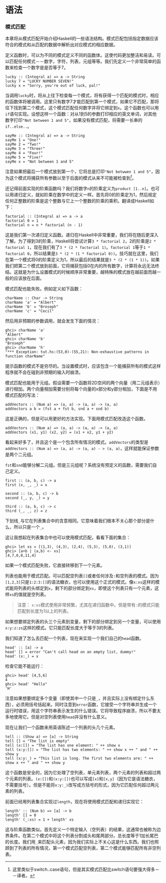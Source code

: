 语法
========

### 模式匹配

本章将从模式匹配开始介绍Haskell的一些语法结构。模式匹配包括指定数据应该符合的模式和从匹配的数据中解析出对应模式的相应数据。

定义函数时，可以为不同的模式定义不同的函数体。这使代码更加整洁和易读。可以匹配任何模式－－数字，字符，列表，元组等等。我们先定义一个非常简单的函数来检查一个数字是是否等于7。

    lucky :: (Integral a) => a -> String  
    lucky 7 = "LUCKY NUMBER SEVEN!"  
    lucky x = "Sorry, you're out of luck, pal!"

当调用`lucky`时，将从上往下检查每一个模式，将有获得一个匹配的模式时，相应的函数体将被调用。这里只有数字7才能匹配到第一个模式，如果它不匹配，那将往下找到第二个模式，这个模式匹配任何数字并将它绑定到`x`。这个函数也可以用`if`语句实现。设想这样一个函数：对从1到5的参数打印相应的英文单词，对其他数字打印`"Not between 1 and 5"`，如果没有模式匹配，将需要一长串的`if..else..`。

    sayMe :: (Integral a) => a -> String  
    sayMe 1 = "One!"  
    sayMe 2 = "Two!"  
    sayMe 3 = "Three!"  
    sayMe 4 = "Four!"  
    sayMe 5 = "Five!"  
    sayMe x = "Not between 1 and 5"

注意如果把最后一个模式放到第一个，它将总是打印`"Not betwwen 1 and 5"`，因为这个模式将捕获所有参数以至于后面的模式从来不可能被检查到[^1]。

还记得前面实现的阶乘函数吗？我们将数字`n`的阶乘定义为`product [1..n]`。也可以用递归定义，就如阶乘在数学中的定义一样。首先将0的阶乘定为1，然后规定任何正整数的阶乘是这个整数与它上一个整数的阶乘的乘积。翻译成Haskell如下：

    factorial :: (Integral a) => a -> a  
    factorial 0 = 1  
    factorial n = n * factorial (n - 1)

这是我们第一次递归定义函数。递归在Haskell中非常重要，我们将在随后更深入了解。为了得到3的阶乘，Haskell将尝试计算`3 * factorial 2`，2的阶乘是`2 * factorial 1`，现在我们有了`3 * (2 * factorial 1)`。`factorial 1`等于`1 * factorial 0`，所以结果是`3 * (2 * (1 * factorial 0))`。技巧就在这里，我们在第一个模式将0的阶乘定义为1，所以最后的结果就是`3 * (2 * (1 * 1))`。如果我们把第二个模式放到前面，它将捕获包括0在内的所有数字，计算将永远无法终结。这就是为什么设置模式的时候顺序非常重要，越特殊的模式放在越前面而越一般的应该放在后面。

模式匹配也能失败。例如定义如下函数：

    charName :: Char -> String  
    charName 'a' = "Albert"  
    charName 'b' = "Broseph"  
    charName 'c' = "Cecil"

然后用非预期的参数调用，就会发生下面的情况：

    ghci> charName 'a'  
    "Albert"  
    ghci> charName 'b'  
    "Broseph"  
    ghci> charName 'h'  
    "*** Exception: tut.hs:(53,0)-(55,21): Non-exhaustive patterns in function charName"

提示函数的模式不是穷尽的。当设置模式时，应该包含一个能捕获所有的模式这样程序就不会在碰到非预期的输入时崩溃。

模式匹配也能用于元组。假设需要一个函数将2D空间的两个向量（用二元组表示）进行相加。两个向量相加需要分别将每个向量的x部分和y部分相加，下面是不用模式匹配的写法：

    addVectors :: (Num a) => (a, a) -> (a, a) -> (a, a)  
    addVectors a b = (fst a + fst b, snd a + snd b)

这是正确的，但是可以用更好的方法实现。下面用模式匹配改造这个函数。

    addVectors :: (Num a) => (a, a) -> (a, a) -> (a, a)  
    addVectors (x1, y1) (x2, y2) = (x1 + x2, y1 + y2)

看起来好多了，并且这个是一个包含所有情况的模式。`addVectors`的类型是`addVectors :: (Num a) => (a, a) -> (a, a) - > (a, a)`，这样就能保证参数是两个二元组。

`fst`和`snd`能够分解二元组。但是三元组呢？系统没有预定义的函数，需要我们自己定义。

    first :: (a, b, c) -> a  
    first (x, _, _) = x  
      
    second :: (a, b, c) -> b  
    second (_, y, _) = y  
      
    third :: (a, b, c) -> c  
    third (_, _, z) = z

下划线`_`与它在列表集合中的含意相同。它意味着我们根本不关心那个部分是什么，所以只是一个`_`。

这让我想起在列表集合中也可以使用模式匹配，看看下面的集合：

    ghci> let xs = [(1,3), (4,3), (2,4), (5,3), (5,6), (3,1)]  
    ghci> [a+b | (a,b) <- xs]  
    [4,7,6,8,11,4]

如果一个模式匹配失败，它直接转移到下一个元素。

列表也能用于模式匹配。可以匹配空列表`[]`或者任何涉及`:`和空列表的模式。因为`[1,2,3]`只是`1:2:3:[]`的语法糖衣，也可以使用这个正式的模式。像`x:xs`这样的模式能将列表的头绑定到`x`，剩下的部分绑定到`xs`，即使这个列表只有一个元素，这样`xs`的值就是空列表。

> 注意： `x:xs`模式使用非常频繁，尤其在递归函数中。但是带有`:`的模式只能匹配到长度为1以上的列表。

如果想要绑定列表的头三个元素到变量，剩下的部分绑定到另一个变量，可以使用`x:y:z:zs`这样的模式。它只能匹配长度大于等于3的列表。

我们知道了怎么去匹配一个列表，现在来实现一个我们自己的`head`函数。

    head' :: [a] -> a  
    head' [] = error "Can't call head on an empty list, dummy!"  
    head' (x:_) = x

检查它能不能运行：

    ghci> head' [4,5,6]  
    4  
    ghci> head' "Hello"  
    'H'

注意如果想要绑定多个变量（即使其中一个只是`_`，并且实际上没有绑定什么东西），必须用括号括起来。同时注意到`error`函数，它接受一个字符串并生成一个运行时错误，用这个字符串表示发生的什么错误。它将导致程序崩溃，所以不要太多地使用它。但是对空列表使用`head`并没有什么意义。

现在让我们一个函数来用英语陈述一个列表的头几个元素。

    tell :: (Show a) => [a] -> String  
    tell [] = "The list is empty"  
    tell (x:[]) = "The list has one element: " ++ show x  
    tell (x:y:[]) = "The list has two elements: " ++ show x ++ " and " ++ show y  
    tell (x:y:_) = "This list is long. The first two elements are: " ++ show x ++ " and " ++ show y
    
这个函数是安全的，因为它处理了空列表，单元素列表，两个元素的列表和超过两个元素的列表。`(x:[])`和`(x:y:[])`也可以写成`[x]`和`[x,y]`（因为它是语法糖衣，不需要括号）。但是不能将`x:y:_)`改写成方括号的形式，因为它匹配任何超过两元素的列表。

前面已经用列表集合实现过`length`，现在将使用模式匹配和递归实现它：

    length' :: (Num b) => [a] -> b  
    length' [] = 0  
    length' (_:xs) = 1 + length' xs

这与阶乘函数类似。首先定义一个特定输入（空列表）的结果，这通常也被称为边界条件。在第二个模式中将这个列表分割成头和尾两部分。总长度等于1加长尾巴的长度。我们用`_`来匹配头元素，因为我们实际上不关心这是什么东西。我们也照顾到了列表的所有情况，第一个模式匹配空列表，第二个模式能够匹配所有非空列表。





[^1]:这里类似于switch..case语句，但是其实模式匹配比switch语句要强大得多－－译者。
